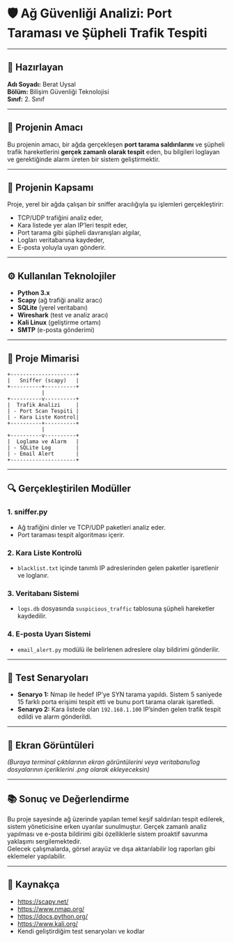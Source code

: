 # 🛡️ Ağ Güvenliği Analizi: Port Taraması ve Şüpheli Trafik Tespiti

---

## 👤 Hazırlayan
**Adı Soyadı:** Berat Uysal  
**Bölüm:** Bilişim Güvenliği Teknolojisi  
**Sınıf:** 2. Sınıf  

---

## 🎯 Projenin Amacı
Bu projenin amacı, bir ağda gerçekleşen **port tarama saldırılarını** ve şüpheli trafik hareketlerini **gerçek zamanlı olarak tespit** eden, bu bilgileri loglayan ve gerektiğinde alarm üreten bir sistem geliştirmektir.

---

## 📌 Projenin Kapsamı
Proje, yerel bir ağda çalışan bir sniffer aracılığıyla şu işlemleri gerçekleştirir:
- TCP/UDP trafiğini analiz eder,
- Kara listede yer alan IP’leri tespit eder,
- Port tarama gibi şüpheli davranışları algılar,
- Logları veritabanına kaydeder,
- E-posta yoluyla uyarı gönderir.

---

## ⚙️ Kullanılan Teknolojiler
- **Python 3.x**
- **Scapy** (ağ trafiği analiz aracı)
- **SQLite** (yerel veritabanı)
- **Wireshark** (test ve analiz aracı)
- **Kali Linux** (geliştirme ortamı)
- **SMTP** (e-posta gönderimi)

---

## 🧱 Proje Mimarisi

    +---------------------+
    |   Sniffer (scapy)   |
    +----------+----------+
               |
    +----------v----------+
    |  Trafik Analizi     |
    | - Port Scan Tespiti |
    | - Kara Liste Kontrol|
    +----------+----------+
               |
    +----------v----------+
    |  Loglama ve Alarm   |
    | - SQLite Log        |
    | - Email Alert       |
    +---------------------+

---

## 🔍 Gerçekleştirilen Modüller

### 1. sniffer.py
- Ağ trafiğini dinler ve TCP/UDP paketleri analiz eder.
- Port taraması tespit algoritması içerir.

### 2. Kara Liste Kontrolü
- `blacklist.txt` içinde tanımlı IP adreslerinden gelen paketler işaretlenir ve loglanır.

### 3. Veritabanı Sistemi
- `logs.db` dosyasında `suspicious_traffic` tablosuna şüpheli hareketler kaydedilir.

### 4. E-posta Uyarı Sistemi
- `email_alert.py` modülü ile belirlenen adreslere olay bildirimi gönderilir.

---

## 🧪 Test Senaryoları

- **Senaryo 1:** Nmap ile hedef IP’ye SYN tarama yapıldı. Sistem 5 saniyede 15 farklı porta erişimi tespit etti ve bunu port tarama olarak işaretledi.
- **Senaryo 2:** Kara listede olan `192.168.1.100` IP’sinden gelen trafik tespit edildi ve alarm gönderildi.

---

## 📸 Ekran Görüntüleri

_(Buraya terminal çıktılarının ekran görüntülerini veya veritabanı/log dosyalarının içeriklerini .png olarak ekleyeceksin)_

---

## 📚 Sonuç ve Değerlendirme

Bu proje sayesinde ağ üzerinde yapılan temel keşif saldırıları tespit edilerek, sistem yöneticisine erken uyarılar sunulmuştur. Gerçek zamanlı analiz yapılması ve e-posta bildirimi gibi özelliklerle sistem proaktif savunma yaklaşımı sergilemektedir.  
Gelecek çalışmalarda, görsel arayüz ve dışa aktarılabilir log raporları gibi eklemeler yapılabilir.

---

## 🔗 Kaynakça

- https://scapy.net/  
- https://www.nmap.org/  
- https://docs.python.org/  
- https://www.kali.org/  
- Kendi geliştirdiğim test senaryoları ve kodlar
